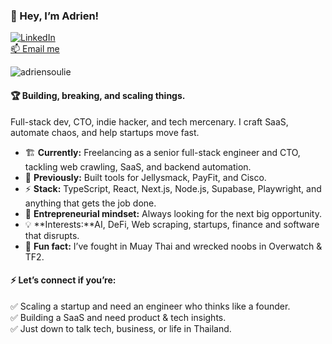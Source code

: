 ### 🚀 Hey, I’m Adrien!  

[![LinkedIn](https://img.shields.io/badge/LinkedIn-Adrien%20Soulié-0077B5?style=flat&logo=linkedin)](https://www.linkedin.com/in/adriensouli%C3%A9)  
[📫 Email me](mailto:soulieadrien1@gmail.com)  

![adriensoulie](https://i.imgur.com/eX5DobA.png)  

#### 🏆 Building, breaking, and scaling things.  
Full-stack dev, CTO, indie hacker, and tech mercenary. I craft SaaS, automate chaos, and help startups move fast.  

- 🏗 **Currently:** Freelancing as a senior full-stack engineer and CTO, tackling web crawling, SaaS, and backend automation.  
- 🚀 **Previously:** Built tools for Jellysmack, PayFit, and Cisco.  
- ⚡ **Stack:** TypeScript, React, Next.js, Node.js, Supabase, Playwright, and anything that gets the job done.  
- 🎯 **Entrepreneurial mindset:** Always looking for the next big opportunity.  
- 💡 **Interests:**AI, DeFi, Web scraping, startups, finance and software that disrupts.  
- 🥊 **Fun fact:** I’ve fought in Muay Thai and wrecked noobs in Overwatch & TF2.  

#### ⚡ Let’s connect if you’re:  
✅ Scaling a startup and need an engineer who thinks like a founder.  
✅ Building a SaaS and need product & tech insights.  
✅ Just down to talk tech, business, or life in Thailand.  
